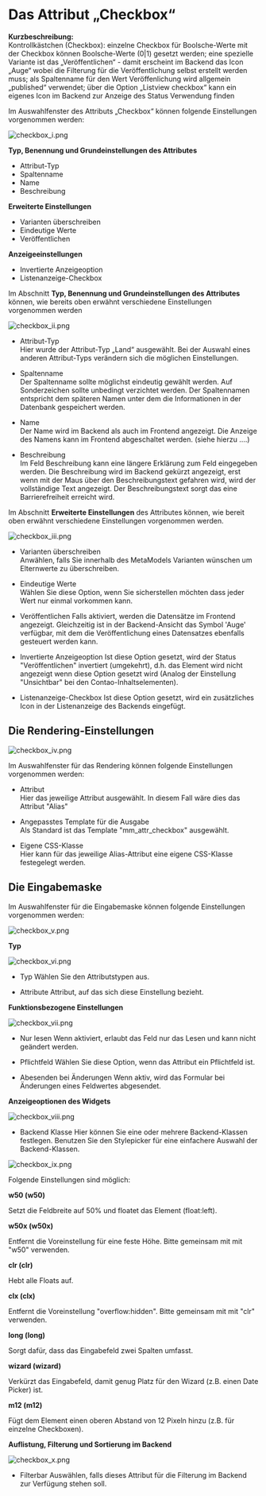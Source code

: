 # Das Attribut „Checkbox“

**Kurzbeschreibung:**  <br/>
Kontrollkästchen (Checkbox): einzelne Checkbox für Boolsche-Werte mit der Checkbox können Boolsche-Werte (0|1) gesetzt werden; eine spezielle Variante ist das „Veröffentlichen“ - damit erscheint im Backend das Icon „Auge“ wobei die Filterung für die Veröffentlichung selbst erstellt werden muss; als Spaltenname für den Wert Veröffenlichung wird allgemein „published“ verwendet; über die Option „Listview checkbox“ kann ein eigenes Icon im Backend zur Anzeige des Status Verwendung finden

Im Auswahlfenster des Attributs „Checkbox“ können folgende Einstellungen vorgenommen werden:

![checkbox_i.png](checkbox_i.png)

**Typ, Benennung und Grundeinstellungen des Attributes**

- Attribut-Typ
- Spaltenname
- Name
- Beschreibung


**Erweiterte Einstellungen**

- Varianten überschreiben
- Eindeutige Werte
- Veröffentlichen


**Anzeigeeinstellungen**

- Invertierte Anzeigeoption
- Listenanzeige-Checkbox


Im Abschnitt **Typ, Benennung und Grundeinstellungen des Attributes** können, wie bereits oben erwähnt verschiedene Einstellungen vorgenommen werden

![checkbox_ii.png](checkbox_ii.png)

- Attribut-Typ <br/>
Hier wurde der Attribut-Typ „Land“ ausgewählt. Bei der Auswahl eines anderen Attribut-Typs verändern sich die möglichen Einstellungen.

- Spaltenname <br/>
Der Spaltenname sollte möglichst eindeutig gewählt werden. Auf Sonderzeichen sollte unbedingt verzichtet werden. Der Spaltennamen entspricht dem späteren Namen unter dem die Informationen in der Datenbank gespeichert werden.

- Name <br/>
Der Name wird im Backend als auch im Frontend angezeigt. Die Anzeige des Namens kann im Frontend abgeschaltet werden. (siehe hierzu ....)

- Beschreibung <br/>
Im Feld Beschreibung kann eine längere Erklärung zum Feld eingegeben werden. Die Beschreibung wird im Backend gekürzt angezeigt, erst wenn mit der Maus über den Beschreibungstext gefahren wird, wird der vollständige Text angezeigt.
Der Beschreibungstext sorgt das eine Barrierefreiheit erreicht wird.


Im Abschnitt **Erweiterte Einstellungen** des Attributes können, wie bereit oben erwähnt verschiedene Einstellungen vorgenommen werden.

![checkbox_iii.png](checkbox_iii.png)

- Varianten überschreiben <br/>
  Anwählen, falls Sie innerhalb des MetaModels Varianten wünschen um Elternwerte zu überschreiben.

- Eindeutige Werte <br/>
  Wählen Sie diese Option, wenn Sie sicherstellen möchten dass jeder Wert nur einmal vorkommen kann.

- Veröffentlichen
Falls aktiviert, werden die Datensätze im Frontend angezeigt. Gleichzeitig ist in der Backend-Ansicht das Symbol 'Auge' verfügbar, mit dem die Veröffentlichung eines Datensatzes ebenfalls gesteuert werden kann.

- Invertierte Anzeigeoption
Ist diese Option gesetzt, wird der Status "Veröffentlichen" invertiert (umgekehrt), d.h. das Element wird nicht angezeigt wenn diese Option gesetzt wird (Analog der Einstellung "Unsichtbar" bei den Contao-Inhaltselementen).

- Listenanzeige-Checkbox 
Ist diese Option gesetzt, wird ein zusätzliches Icon in der Listenanzeige des Backends eingefügt.


## Die Rendering-Einstellungen

![checkbox_iv.png](checkbox_iv.png)

Im Auswahlfenster für das Rendering können folgende Einstellungen vorgenommen werden:

- Attribut <br/>
  Hier das jeweilige Attribut ausgewählt. In diesem Fall wäre dies das Attribut "Alias"

- Angepasstes Template für die Ausgabe <br/>
  Als Standard ist das Template "mm_attr_checkbox" ausgewählt.

- Eigene CSS-Klasse <br/>
  Hier kann für das jeweilige Alias-Attribut eine eigene CSS-Klasse festegelegt werden.


## Die Eingabemaske

Im Auswahlfenster für die Eingabemaske können folgende Einstellungen vorgenommen werden:

![checkbox_v.png](checkbox_v.png)

**Typ**

![checkbox_vi.png](checkbox_vi.png)

- Typ
Wählen Sie den Attributstypen aus.

- Attribute
Attribut, auf das sich diese Einstellung bezieht.




**Funktionsbezogene Einstellungen**

![checkbox_vii.png](checkbox_vii.png)

- Nur lesen
Wenn aktiviert, erlaubt das Feld nur das Lesen und kann nicht geändert werden.

- Pflichtfeld
Wählen Sie diese Option, wenn das Attribut ein Pflichtfeld ist. 

- Abesenden bei Änderungen
Wenn aktiv, wird das Formular bei Änderungen eines Feldwertes abgesendet.


**Anzeigeoptionen des Widgets**

![checkbox_viii.png](checkbox_viii.png)

- Backend Klasse
Hier können Sie eine oder mehrere Backend-Klassen festlegen. Benutzen Sie den Stylepicker für eine einfachere Auswahl der Backend-Klassen.

![checkbox_ix.png](checkbox_ix.png)


Folgende Einstellungen sind möglich:

**w50 (w50)**

Setzt die Feldbreite auf 50% und floatet das Element (float:left).

**w50x (w50x)**

Entfernt die Voreinstellung für eine feste Höhe. Bitte gemeinsam mit mit "w50" verwenden.

**clr (clr)**

Hebt alle Floats auf.

**clx (clx)**

Entfernt die Voreinstellung "overflow:hidden". Bitte gemeinsam mit mit "clr" verwenden.

**long (long)**

Sorgt dafür, dass das Eingabefeld zwei Spalten umfasst.

**wizard (wizard)**

Verkürzt das Eingabefeld, damit genug Platz für den Wizard (z.B. einen Date Picker) ist.

**m12 (m12)**

Fügt dem Element einen oberen Abstand von 12 Pixeln hinzu (z.B. für einzelne Checkboxen).


**Auflistung, Filterung und Sortierung im Backend**

![checkbox_x.png](checkbox_x.png)

- Filterbar
Auswählen, falls dieses Attribut für die Filterung im Backend zur Verfügung stehen soll.
